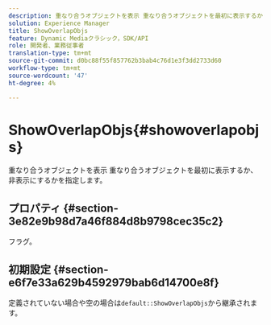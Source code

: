 ```yaml
---
description: 重なり合うオブジェクトを表示 重なり合うオブジェクトを最初に表示するか、非表示にするかを指定します。
solution: Experience Manager
title: ShowOverlapObjs
feature: Dynamic Mediaクラシック，SDK/API
role: 開発者、業務従事者
translation-type: tm+mt
source-git-commit: d0bc88f55f857762b3bab4c76d1e3f3dd2733d60
workflow-type: tm+mt
source-wordcount: '47'
ht-degree: 4%

---
```



# ShowOverlapObjs{#showoverlapobjs}

重なり合うオブジェクトを表示 重なり合うオブジェクトを最初に表示するか、非表示にするかを指定します。

## プロパティ {#section-3e82e9b98d7a46f884d8b9798cec35c2}

フラグ。

## 初期設定 {#section-e6f7e33a629b4592979bab6d14700e8f}

定義されていない場合や空の場合は`default::ShowOverlapObjs`から継承されます。
